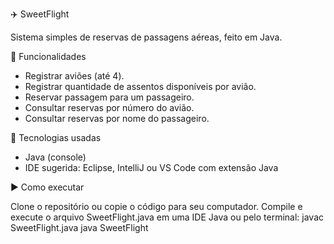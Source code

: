 ✈️ SweetFlight

Sistema simples de reservas de passagens aéreas, feito em Java.

📌 Funcionalidades

- Registrar aviões (até 4).
- Registrar quantidade de assentos disponíveis por avião.
- Reservar passagem para um passageiro.
- Consultar reservas por número do avião.
- Consultar reservas por nome do passageiro.

🧰 Tecnologias usadas

- Java (console)
- IDE sugerida: Eclipse, IntelliJ ou VS Code com extensão Java

▶️ Como executar

Clone o repositório ou copie o código para seu computador.
Compile e execute o arquivo SweetFlight.java em uma IDE Java ou pelo terminal:
javac SweetFlight.java
java SweetFlight
